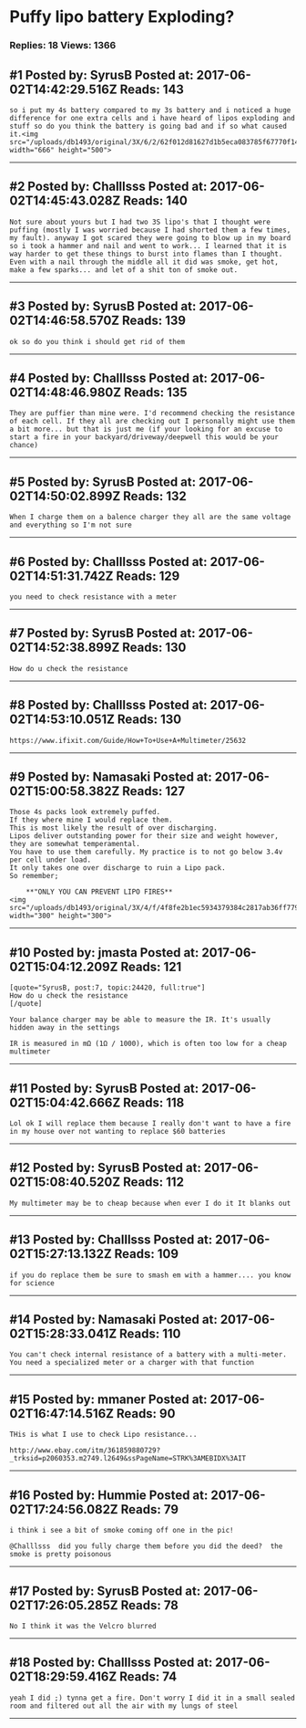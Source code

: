 # Puffy lipo battery Exploding?

### Replies: 18 Views: 1366

## \#1 Posted by: SyrusB Posted at: 2017-06-02T14:42:29.516Z Reads: 143

```
so i put my 4s battery compared to my 3s battery and i noticed a huge difference for one extra cells and i have heard of lipos exploding and stuff so do you think the battery is going bad and if so what caused it.<img src="/uploads/db1493/original/3X/6/2/62f012d81627d1b5eca083785f67770f14743b4b.jpg" width="666" height="500">
```

---
## \#2 Posted by: Challlsss Posted at: 2017-06-02T14:45:43.028Z Reads: 140

```
Not sure about yours but I had two 3S lipo's that I thought were puffing (mostly I was worried because I had shorted them a few times, my fault). anyway I got scared they were going to blow up in my board so i took a hammer and nail and went to work... I learned that it is way harder to get these things to burst into flames than I thought. Even with a nail through the middle all it did was smoke, get hot, make a few sparks... and let of a shit ton of smoke out.
```

---
## \#3 Posted by: SyrusB Posted at: 2017-06-02T14:46:58.570Z Reads: 139

```
ok so do you think i should get rid of them
```

---
## \#4 Posted by: Challlsss Posted at: 2017-06-02T14:48:46.980Z Reads: 135

```
They are puffier than mine were. I'd recommend checking the resistance of each cell. If they all are checking out I personally might use them a bit more... but that is just me (if your looking for an excuse to start a fire in your backyard/driveway/deepwell this would be your chance)
```

---
## \#5 Posted by: SyrusB Posted at: 2017-06-02T14:50:02.899Z Reads: 132

```
When I charge them on a balence charger they all are the same voltage and everything so I'm not sure
```

---
## \#6 Posted by: Challlsss Posted at: 2017-06-02T14:51:31.742Z Reads: 129

```
you need to check resistance with a meter
```

---
## \#7 Posted by: SyrusB Posted at: 2017-06-02T14:52:38.899Z Reads: 130

```
How do u check the resistance
```

---
## \#8 Posted by: Challlsss Posted at: 2017-06-02T14:53:10.051Z Reads: 130

```
https://www.ifixit.com/Guide/How+To+Use+A+Multimeter/25632
```

---
## \#9 Posted by: Namasaki Posted at: 2017-06-02T15:00:58.382Z Reads: 127

```
Those 4s packs look extremely puffed. 
If they where mine I would replace them. 
This is most likely the result of over discharging. 
Lipos deliver outstanding power for their size and weight however, they are somewhat temperamental. 
You have to use them carefully. My practice is to not go below 3.4v per cell under load. 
It only takes one over discharge to ruin a Lipo pack. 
So remember;

    **"ONLY YOU CAN PREVENT LIPO FIRES**
<img src="/uploads/db1493/original/3X/4/f/4f8fe2b1ec5934379384c2817ab36ff779e5cc54.JPG" width="300" height="300">
```

---
## \#10 Posted by: jmasta Posted at: 2017-06-02T15:04:12.209Z Reads: 121

```
[quote="SyrusB, post:7, topic:24420, full:true"]
How do u check the resistance
[/quote]

Your balance charger may be able to measure the IR. It's usually hidden away in the settings

IR is measured in mΩ (1Ω / 1000), which is often too low for a cheap multimeter
```

---
## \#11 Posted by: SyrusB Posted at: 2017-06-02T15:04:42.666Z Reads: 118

```
Lol ok I will replace them because I really don't want to have a fire in my house over not wanting to replace $60 batteries
```

---
## \#12 Posted by: SyrusB Posted at: 2017-06-02T15:08:40.520Z Reads: 112

```
My multimeter may be to cheap because when ever I do it It blanks out
```

---
## \#13 Posted by: Challlsss Posted at: 2017-06-02T15:27:13.132Z Reads: 109

```
if you do replace them be sure to smash em with a hammer.... you know for science
```

---
## \#14 Posted by: Namasaki Posted at: 2017-06-02T15:28:33.041Z Reads: 110

```
You can't check internal resistance of a battery with a multi-meter. 
You need a specialized meter or a charger with that function
```

---
## \#15 Posted by: mmaner Posted at: 2017-06-02T16:47:14.516Z Reads: 90

```
THis is what I use to check Lipo resistance...

http://www.ebay.com/itm/361859880729?_trksid=p2060353.m2749.l2649&ssPageName=STRK%3AMEBIDX%3AIT
```

---
## \#16 Posted by: Hummie Posted at: 2017-06-02T17:24:56.082Z Reads: 79

```
i think i see a bit of smoke coming off one in the pic!

@Challlsss  did you fully charge them before you did the deed?  the smoke is pretty poisonous
```

---
## \#17 Posted by: SyrusB Posted at: 2017-06-02T17:26:05.285Z Reads: 78

```
No I think it was the Velcro blurred
```

---
## \#18 Posted by: Challlsss Posted at: 2017-06-02T18:29:59.416Z Reads: 74

```
yeah I did ;) tynna get a fire. Don't worry I did it in a small sealed room and filtered out all the air with my lungs of steel
```

---
